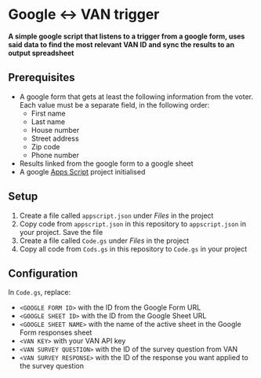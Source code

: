 # Google <-> VAN trigger

<b>A simple google script that listens to a trigger from a google form, uses said data to find the most relevant VAN ID and sync the results to an output
spreadsheet</b>

## Prerequisites

-   A google form that gets at least the following information from the voter. Each value must be a separate field, in the following order:
    -   First name
    -   Last name
    -   House number
    -   Street address
    -   Zip code
    -   Phone number
-   Results linked from the google form to a google sheet
-   A google [Apps Script](https://script.google.com/home/projects/) project initialised

## Setup

1. Create a file called `appscript.json` under <i>Files</i> in the project
2. Copy code from `appscript.json` in this repository to `appscript.json` in your project. Save the file
3. Create a file called `Code.gs` under <i>Files</i> in the project
4. Copy all code from `Cods.gs` in this repository to `Code.gs` in your project

## Configuration

In `Code.gs`, replace:

-   `<GOOGLE FORM ID>` with the ID from the Google Form URL
-   `<GOOGLE SHEET ID>` with the ID from the Google Sheet URL
-   `<GOOGLE SHEET NAME>` with the name of the active sheet in the Google Form responses sheet
-   `<VAN KEY>` with your VAN API key
-   `<VAN SURVEY QUESTION>` with the ID of the survey question from VAN
-   `<VAN SURVEY RESPONSE>` with the ID of the response you want applied to the survey question
